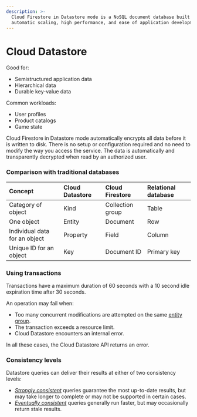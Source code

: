 ```yaml
---
description: >-
  Cloud Firestore in Datastore mode is a NoSQL document database built for
  automatic scaling, high performance, and ease of application development.
---
```


# Cloud Datastore

Good for:

* Semistructured application data
* Hierarchical data
* Durable key-value data

Common workloads:

* User profiles
* Product catalogs
* Game state

Cloud Firestore in Datastore mode automatically encrypts all data before it is written to disk. There is no setup or configuration required and no need to modify the way you access the service. The data is automatically and transparently decrypted when read by an authorized user.

### Comparison with traditional databases <a id="comparison_with_traditional_databases"></a>

| Concept | Cloud Datastore | Cloud Firestore | Relational database |
| :--- | :--- | :--- | :--- |
| Category of object | Kind | Collection group | Table |
| One object | Entity | Document | Row |
| Individual data for an object | Property | Field | Column |
| Unique ID for an object | Key | Document ID | Primary key |

### Using transactions <a id="using_transactions"></a>

Transactions have a maximum duration of 60 seconds with a 10 second idle expiration time after 30 seconds.

An operation may fail when:

* Too many concurrent modifications are attempted on the same [entity group](https://cloud.google.com/datastore/docs/concepts/entities#entity_groups).
* The transaction exceeds a resource limit.
* Cloud Datastore encounters an internal error.

In all these cases, the Cloud Datastore API returns an error.

### Consistency levels <a id="consistency_levels"></a>

Datastore queries can deliver their results at either of two consistency levels:

* [_Strongly consistent_](https://en.wikipedia.org/wiki/Strong_consistency) queries guarantee the most up-to-date results, but may take longer to complete or may not be supported in certain cases.
* [_Eventually consistent_](https://en.wikipedia.org/wiki/Eventual_consistency) queries generally run faster, but may occasionally return stale results.

